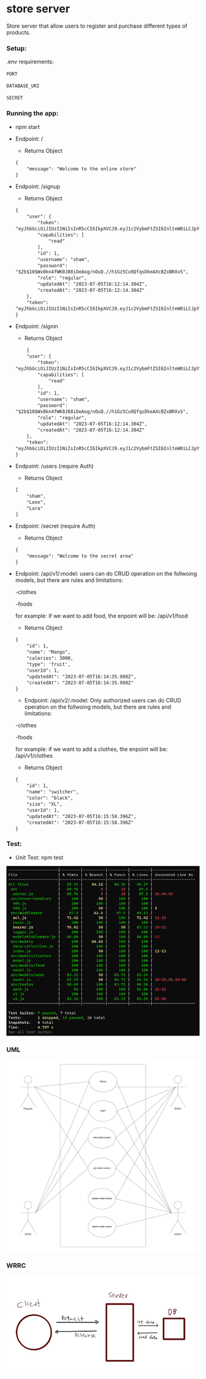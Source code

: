# store server
Store server that allow users to register and purchase different types of products.

### Setup:
.env requirements:

`PORT`

`DATABASE_URI`

`SECRET`

### Running the app:
* npm start

* Endpoint: /

    * Returns Object
    ```Js
    {
        "message": "Welcome to the online store"
    }
    ```

* Endpoint: /signup

    * Returns Object
    ```Js
    {
        "user": {
            "token": "eyJhbGciOiJIUzI1NiIsInR5cCI6IkpXVCJ9.eyJ1c2VybmFtZSI6InlteW0iLCJpYXQiOjE2ODg1NzM1MzR9.tl7wH0nWe1Wqm1WOcbbMrQrijRSc9qJ8manJg6fj3TY",
            "capabilities": [
                "read"
            ],
            "id": 1,
            "username": "sham",
            "password": "$2b$10$Wx0kn4fWK0J88iOeAog/nOuQ.//h1Gz5Cu9QfqsDkeAXcBZxBRXvS",
            "role": "regular",
            "updatedAt": "2023-07-05T16:12:14.304Z",
            "createdAt": "2023-07-05T16:12:14.304Z"
        },
        "token": "eyJhbGciOiJIUzI1NiIsInR5cCI6IkpXVCJ9.eyJ1c2VybmFtZSI6InlteW0iLCJpYXQiOjE2ODg1NzM1MzR9.tl7wH0nWe1Wqm1WOcbbMrQrijRSc9qJ8manJg6fj3TY"
    }
    ```
* Endpoint: /signin

    * Returns Object
    ```Js
        {
        "user": {
            "token": "eyJhbGciOiJIUzI1NiIsInR5cCI6IkpXVCJ9.eyJ1c2VybmFtZSI6InlteW0iLCJpYXQiOjE2ODg1NzM1MzR9.tl7wH0nWe1Wqm1WOcbbMrQrijRSc9qJ8manJg6fj3TY",
            "capabilities": [
                "read"
            ],
            "id": 1,
            "username": "sham",
            "password": "$2b$10$Wx0kn4fWK0J88iOeAog/nOuQ.//h1Gz5Cu9QfqsDkeAXcBZxBRXvS",
            "role": "regular",
            "updatedAt": "2023-07-05T16:12:14.304Z",
            "createdAt": "2023-07-05T16:12:14.304Z"
        },
        "token": "eyJhbGciOiJIUzI1NiIsInR5cCI6IkpXVCJ9.eyJ1c2VybmFtZSI6InlteW0iLCJpYXQiOjE2ODg1NzM1MzR9.tl7wH0nWe1Wqm1WOcbbMrQrijRSc9qJ8manJg6fj3TY"
    }
    ```

* Endpoint: /users (require Auth)

    * Returns Object
    ```Js
    [
        "sham",
        "Leon",
        "Lara"
    ]
    ```
* Endpoint: /secret (require Auth)

    * Returns Object
    ```Js
    {
        "message": "Welcome to the secret area"
    }
    ```

* Endpoint: /api/v1/:model:
    users can do CRUD operation on the follwoing models, but there are rules and limitations:

    -clothes

    -foods

    for example: if we want to add food, the enpoint will be: /api/v1/food 

    * Returns Object
    ```Js
    {
        "id": 1,
        "name": "Mango",
        "calories": 3000,
        "type": 'fruit',
        "userId": 1,
        "updatedAt": "2023-07-05T16:14:35.988Z",
        "createdAt": "2023-07-05T16:14:35.988Z"
    }
    ```

    * Endpoint: /api/v2/:model:
    Only authorized users can do CRUD operation on the follwoing models, but there are rules and limitations:

    -clothes

    -foods

    for example: if we want to add a clothes, the enpoint will be: /api/v1/clothes

    * Returns Object
    ```Js
    {
        "id": 1,
        "name": "switcher",
        "color": "black",
        "size": "XL",
        "userId": 1,
        "updatedAt": "2023-07-05T16:15:58.396Z",
        "createdAt": "2023-07-05T16:15:58.396Z"
    }
    ```

### Test:
* Unit Test: npm test

![Test](./images/tests.png)

### UML
![WML](./images/auth-api%20UML.png)

### WRRC
![WRRC](./images//lab09WRRC.jpg)